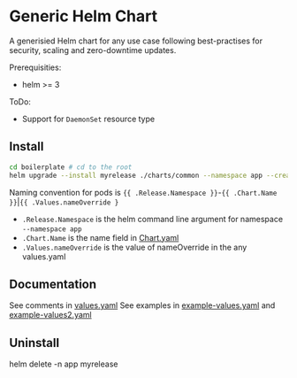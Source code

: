 # Generic Helm Chart

A generisied Helm chart for any use case following best-practises for security, scaling and zero-downtime updates.

Prerequisities: 

- helm >= 3

ToDo:

- Support for `DaemonSet` resource type

## Install

```bash
cd boilerplate # cd to the root 
helm upgrade --install myrelease ./charts/common --namespace app --create-namespace --values ./charts/common/example-values.yaml
```

Naming convention for pods is `{{ .Release.Namespace }}`-`{{ .Chart.Name }}`|`{{ .Values.nameOverride }`

- `.Release.Namespace` is the helm command line argument for namespace  `--namespace app`
- `.Chart.Name` is the name field in [Chart.yaml](./Chart.yaml)
- `.Values.nameOverride` is the value of nameOverride in the any values.yaml


## Documentation 

See comments in [values.yaml](./values.yaml)
See examples in [example-values.yaml](./charts/common/example-values.yaml) and [example-values2.yaml](./charts/common/example-values2.yaml)

## Uninstall

helm delete -n app myrelease

